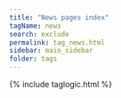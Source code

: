 ```yaml
---
title: "News pages index"
tagName: news
search: exclude
permalink: tag_news.html
sidebar: main_sidebar
folder: tags
---
```

{% include taglogic.html %}

